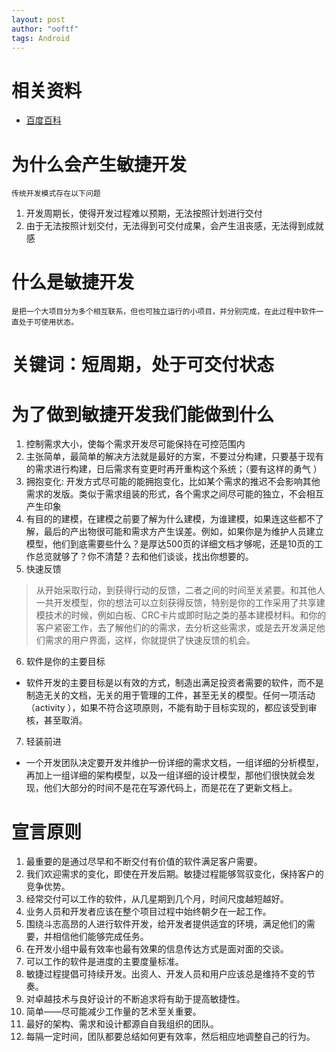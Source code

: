 ```yaml
---
layout: post
author: "ooftf"
tags: Android
---
```


# 相关资料
* [百度百科](https://baike.baidu.com/item/%E6%95%8F%E6%8D%B7%E5%BC%80%E5%8F%91/5618867?fr=aladdin)
# 为什么会产生敏捷开发
    传统开发模式存在以下问题
1. 开发周期长，使得开发过程难以预期，无法按照计划进行交付
2. 由于无法按照计划交付，无法得到可交付成果，会产生沮丧感，无法得到成就感
# 什么是敏捷开发
    是把一个大项目分为多个相互联系，但也可独立运行的小项目，并分别完成，在此过程中软件一直处于可使用状态。
# 关键词：短周期，处于可交付状态
# 为了做到敏捷开发我们能做到什么
1. 控制需求大小，使每个需求开发尽可能保持在可控范围内
2. 主张简单，最简单的解决方法就是最好的方案，不要过分构建，只要基于现有的需求进行构建，日后需求有变更时再开重构这个系统；（要有这样的勇气 ）
3. 拥抱变化: 开发方式尽可能的能拥抱变化，比如某个需求的推迟不会影响其他需求的发版。类似于需求组装的形式，各个需求之间尽可能的独立，不会相互产生印象
4. 有目的的建模，在建模之前要了解为什么建模，为谁建模，如果连这些都不了解，最后的产出物很可能和需求方产生误差。例如，如果你是为维护人员建立模型，他们到底需要些什么？是厚达500页的详细文档才够呢，还是10页的工作总览就够了？你不清楚？去和他们谈谈，找出你想要的。
5. 快速反馈
> 从开始采取行动，到获得行动的反馈，二者之间的时间至关紧要。和其他人一共开发模型，你的想法可以立刻获得反馈，特别是你的工作采用了共享建模技术的时候，例如白板、CRC卡片或即时贴之类的基本建模材料。和你的客户紧密工作，去了解他们的的需求，去分析这些需求，或是去开发满足他们需求的用户界面，这样，你就提供了快速反馈的机会。
6. 软件是你的主要目标
* 软件开发的主要目标是以有效的方式，制造出满足投资者需要的软件，而不是制造无关的文档，无关的用于管理的工件，甚至无关的模型。任何一项活动（activity ），如果不符合这项原则，不能有助于目标实现的，都应该受到审核，甚至取消。
7. 轻装前进
* 一个开发团队决定要开发并维护一份详细的需求文档，一组详细的分析模型，再加上一组详细的架构模型，以及一组详细的设计模型，那他们很快就会发现，他们大部分的时间不是花在写源代码上，而是花在了更新文档上。
# 宣言原则
1. 最重要的是通过尽早和不断交付有价值的软件满足客户需要。
2. 我们欢迎需求的变化，即使在开发后期。敏捷过程能够驾驭变化，保持客户的竞争优势。
3. 经常交付可以工作的软件，从几星期到几个月，时间尺度越短越好。
4. 业务人员和开发者应该在整个项目过程中始终朝夕在一起工作。
5. 围绕斗志高昂的人进行软件开发，给开发者提供适宜的环境，满足他们的需要，并相信他们能够完成任务。
6. 在开发小组中最有效率也最有效果的信息传达方式是面对面的交谈。
7. 可以工作的软件是进度的主要度量标准。
8. 敏捷过程提倡可持续开发。出资人、开发人员和用户应该总是维持不变的节奏。
9. 对卓越技术与良好设计的不断追求将有助于提高敏捷性。
10. 简单——尽可能减少工作量的艺术至关重要。
11. 最好的架构、需求和设计都源自自我组织的团队。
12. 每隔一定时间，团队都要总结如何更有效率，然后相应地调整自己的行为。